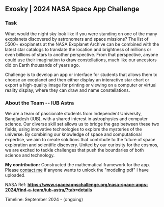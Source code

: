 ## Exosky | 2024 NASA Space App Challenge 

### Task
What would the night sky look like if you were standing on one of the many exoplanets discovered by astronomers and space missions? The list of 5500+ exoplanets at the NASA Exoplanet Archive can be combined with the latest star catalogs to translate the location and brightness of millions or even billions of stars to another perspective. From that perspective, anyone could use their imagination to draw constellations, much like our ancestors did on Earth thousands of years ago. 

Challenge is to develop an app or interface for students that allows them to choose an exoplanet and then either display an interactive star chart or export a high-quality image for printing or viewing on a computer or virtual reality display, where they can draw and name constellations. 

### About the Team -- IUB Astra
We are a team of passionate students from Independent University, Bangladesh (IUB), with a shared interest in astrophysics and computer science. Our diverse skill set allows us to bridge the gap between these two fields, using innovative technologies to explore the mysteries of the universe. By combining our knowledge of space and computational expertise, we aim to create solutions that contribute to the future of space exploration and scientific discovery. United by our curiosity for the cosmos, we are excited to tackle challenges that push the boundaries of both science and technology.

**My contribution:** Constructed the mathematical framework for the app. Please [contact me](https://www.mdfardin.xyz/author) if anyone wants to unlock the "modeling pdf" I have uploaded.

NASA Ref: **https://www.spaceappschallenge.org/nasa-space-apps-2024/find-a-team/iub-astra/?tab=details**

Timeline: September 2024 - (ongoing)

